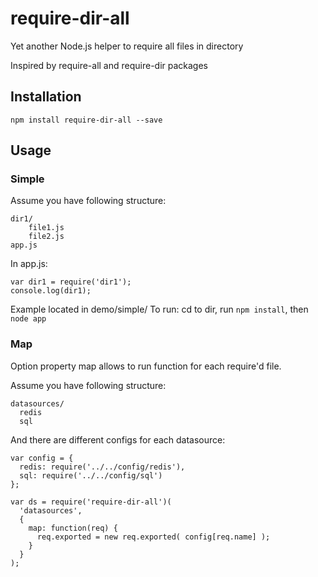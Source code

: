 require-dir-all
=================

Yet another Node.js helper to require all files in directory

Inspired by require-all and require-dir packages

## Installation

    npm install require-dir-all --save

## Usage

### Simple
Assume you have following structure:

    dir1/
        file1.js
        file2.js
    app.js
        
In app.js:

    var dir1 = require('dir1');
    console.log(dir1);

Example located in demo/simple/
To run: cd to dir, run ```npm install```, then ```node app```

### Map
Option property map allows to run function for each require'd file.

Assume you have following structure:

    datasources/
      redis
      sql

And there are different configs for each datasource:

    var config = {
      redis: require('../../config/redis'),
      sql: require('../../config/sql')
    };
    
    var ds = require('require-dir-all')(
      'datasources', 
      {
        map: function(req) { 
          req.exported = new req.exported( config[req.name] );
        }
      }
    );
    
